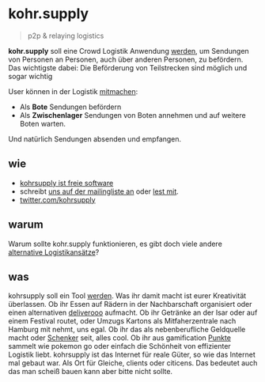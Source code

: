 # kohr.supply

> p2p & relaying logistics

**kohr.supply** soll eine Crowd Logistik Anwendung [werden](./bootstrapping), um Sendungen von Personen an Personen, auch über anderen Personen, zu befördern.
Das wichtigste dabei: Die Beförderung von Teilstrecken sind möglich und sogar wichtig

User können in der Logistik [mitmachen](/about/mitmachen/):

* Als __Bote__ Sendungen befördern
* Als __Zwischenlager__ Sendungen von Boten annehmen und auf weitere Boten warten.

Und natürlich Sendungen absenden und empfangen.

## wie

* [kohrsupply ist freie software](https://github.com/klml/kohrsupply/) 
* schreibt [uns auf der mailingliste an](mailto:all@kohr.supply) oder [lest mit](mailto:all-subscribe@kohr.supply?subject=diese%20mail%20einfachleer%20abschicken).
* [twitter.com/kohrsupply](https://twitter.com/kohrsupply)

## warum

Warum sollte kohr.supply funktionieren, es gibt doch viele andere [alternative Logistikansätze](./nicht)?


## was

kohrsupply soll ein Tool [werden](./bootstrapping). Was ihr damit macht ist eurer Kreativität überlassen. Ob ihr Essen auf Rädern in der Nachbarschaft organisiert oder einen alternativen [deliverooo](https://deliveroo.de) aufmacht. Ob ihr Getränke an der Isar oder auf einem Festival routet, oder Umzugs Kartons als Mitfaherzentrale nach Hamburg mit nehmt, uns egal. Ob ihr das als nebenberufliche Geldquelle macht oder [Schenker](https://schenker.com) seit, alles cool. Ob ihr aus gamification [Punkte](./reputation) sammelt wie pokemon go oder einfach die Schönheit von effizienter Logistik liebt. kohrsupply ist das Internet für reale Güter, so wie das Internet mal gebaut war. Als Ort für Gleiche, clients oder citicens. Das bedeutet auch das man scheiß bauen kann aber bitte nicht sollte.
